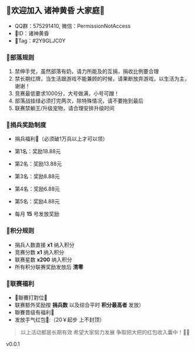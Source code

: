## 🥳欢迎加入 诸神黄昏 大家庭🥳

- QQ群：575291410, 微信：PermissionNotAccess
- 🎈ID：诸神黄昏
- 🎈Tag：#2Y9GLJC0Y

### :arrow_down_small:部落规则

1. 禁伸手党，虽然部落有奶，请力所能及的互捐，捐收比例要合理
2. 禁长期红牌，当生活跟游戏不能兼顾的时候，请果断放弃游戏，以生活为主，谢谢！
3. 竞赛最低要求1000分，大号做满，小号可蹭！
4. 部落战挂绿必须打完两次，除特殊情况，请不要拖到最后
5. 联赛禁躺王/升级宠物，请合理安排升级时间

### :arrow_down_small:捐兵奖励制度

- 捐兵福利:heart_decoration:（必须破1万兵以上才可以领）

- 第1名：奖励18.88元
- 第2名：奖励13.88元
- 第3名：奖励8.88元
- 第4名：奖励6.88元
- 第5名：奖励4.88元
- 每月 **15** 号发放奖励

### :arrow_down_small:积分规则

- 捐兵人数直接 **x1** 纳入积分
- 竞赛分数 **x1** 纳入积分
- 联赛星数 **x200** 纳入积分
- 所有积分联赛奖励发放后 **清零**

### :arrow_down_small:联赛福利

- 🤜聯賽打對位🤛
- 联赛额外奖励按 **捐兵数** 以及综合平时 **积分最高者** 发放）
- 聯賽晋级有福利💝
- 发放手气红包🎁:（20￥起步 上不封顶）

> 以上活动都是长期有效 希望大家努力发展 争取把大把的红包收入囊中！🎁🎉

v0.0.1
